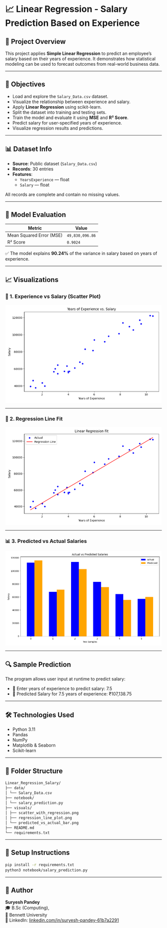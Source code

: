 # 📈 Linear Regression - Salary Prediction Based on Experience

## 📁 Project Overview
This project applies **Simple Linear Regression** to predict an employee’s salary based on their years of experience. It demonstrates how statistical modeling can be used to forecast outcomes from real-world business data.

---

## 📌 Objectives
- Load and explore the `Salary_Data.csv` dataset.
- Visualize the relationship between experience and salary.
- Apply **Linear Regression** using scikit-learn.
- Split the dataset into training and testing sets.
- Train the model and evaluate it using **MSE** and **R² Score**.
- Predict salary for user-specified years of experience.
- Visualize regression results and predictions.

---

## 📊 Dataset Info

- **Source**: Public dataset (`Salary_Data.csv`)
- **Records**: 30 entries
- **Features**:
  - `YearsExperience` — float
  - `Salary` — float

All records are complete and contain no missing values.

---

## 🧪 Model Evaluation

| Metric            | Value        |
|------------------|--------------|
| Mean Squared Error (MSE) | `49,830,096.86` |
| R² Score                 | `0.9024`        |

✅ The model explains **90.24%** of the variance in salary based on years of experience.

---

## 📈 Visualizations

### 🎯 1. Experience vs Salary (Scatter Plot)
![Scatter](visuals/scatter_with_regression.png)

---

### 📐 2. Regression Line Fit
![Regression Line](visuals/regression_line_plot.png)

---

### 📊 3. Predicted vs Actual Salaries
![Bar Chart](visuals/predicted_vs_actual_bar.png)

---

## 🔍 Sample Prediction

The program allows user input at runtime to predict salary:

- 🔢 Enter years of experience to predict salary: 7.5
- 💼 Predicted Salary for 7.5 years of experience: ₹107,138.75


---

## 🛠️ Technologies Used
- Python 3.11
- Pandas
- NumPy
- Matplotlib & Seaborn
- Scikit-learn

---

## 📂 Folder Structure

```
Linear_Regression_Salary/
├── data/
│ └── Salary_Data.csv
├── notebook/
│ └── salary_prediction.py
├── visuals/
│ ├── scatter_with_regression.png
│ ├── regression_line_plot.png
│ └── predicted_vs_actual_bar.png
├── README.md
└── requirements.txt
```

---

## 🔧 Setup Instructions

```bash
pip install -r requirements.txt
python3 notebook/salary_prediction.py
```
---
## 👤 Author

**Suryesh Pandey**  
🎓 B.Sc (Computing),  
🏫 Bennett University   
🔗 LinkedIn: [linkedin.com/in/suryesh-pandey-61b7a2291](https://linkedin.com/in/suryesh-pandey-61b7a2291)
